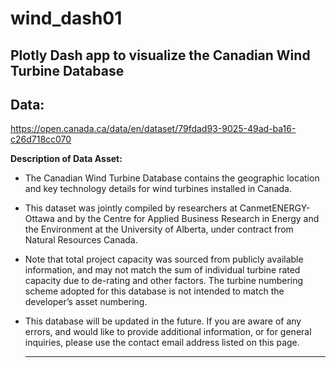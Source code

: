 # wind_dash01
Plotly Dash app to visualize the Canadian Wind Turbine Database
---

## Data: 
https://open.canada.ca/data/en/dataset/79fdad93-9025-49ad-ba16-c26d718cc070

**Description of Data Asset:** 
- The Canadian Wind Turbine Database contains the geographic location and key technology details for wind turbines installed in Canada.
- This dataset was jointly compiled by researchers at CanmetENERGY-Ottawa and by the Centre for Applied Business Research in Energy and the Environment at the University of Alberta, under contract from Natural Resources Canada.
- Note that total project capacity was sourced from publicly available information, and may not match the sum of individual turbine rated capacity due to de-rating and other factors. The turbine numbering scheme adopted for this database is not intended to match the developer’s asset numbering.
- This database will be updated in the future. If you are aware of any errors, and would like to provide additional information, or for general inquiries, please use the contact email address listed on this page.

   ---

